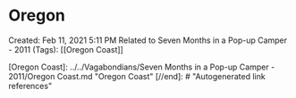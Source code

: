 # Oregon

Created: Feb 11, 2021 5:11 PM
Related to Seven Months in a Pop-up Camper - 2011 (Tags): [[Oregon Coast]]

[//begin]: # "Autogenerated link references for markdown compatibility"
[Oregon Coast]: ../../Vagabondians/Seven Months in a Pop-up Camper - 2011/Oregon Coast.md "Oregon Coast"
[//end]: # "Autogenerated link references"
